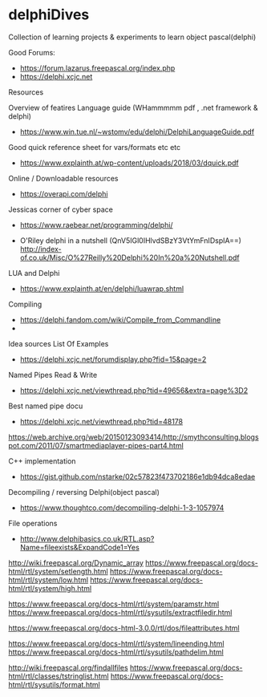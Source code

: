 # delphiDives
Collection of learning projects &amp; experiments to learn object pascal(delphi)

Good Forums:
- https://forum.lazarus.freepascal.org/index.php
- https://delphi.xcjc.net




Resources 

Overview of featires 
Language guide (WHammmmm pdf , .net framework & delphi)
- https://www.win.tue.nl/~wstomv/edu/delphi/DelphiLanguageGuide.pdf

Good quick reference sheet for vars/formats etc etc
- https://www.explainth.at/wp-content/uploads/2018/03/dquick.pdf

Online / Downloadable resources
- https://overapi.com/delphi

Jessicas corner of cyber space
- https://www.raebear.net/programming/delphi/

- O'Riley delphi in a nutshell (QnV5IGl0IHlvdSBzY3VtYmFnIDspIA==)
http://index-of.co.uk/Misc/O%27Reilly%20Delphi%20In%20a%20Nutshell.pdf

LUA and Delphi
- https://www.explainth.at/en/delphi/luawrap.shtml




Compiling
- https://delphi.fandom.com/wiki/Compile_from_Commandline
- 



Idea sources
List Of Examples
- https://delphi.xcjc.net/forumdisplay.php?fid=15&page=2

Named Pipes Read & Write
- https://delphi.xcjc.net/viewthread.php?tid=49656&extra=page%3D2

Best named pipe docu 
- https://delphi.xcjc.net/viewthread.php?tid=48178

https://web.archive.org/web/20150123093414/http://smythconsulting.blogspot.com/2011/07/smartmediaplayer-pipes-part4.html


C++ implementation 
- https://gist.github.com/nstarke/02c57823f473702186e1db94dca8edae

Decompiling / reversing Delphi(object pascal)
- https://www.thoughtco.com/decompiling-delphi-1-3-1057974


File operations 
- http://www.delphibasics.co.uk/RTL.asp?Name=fileexists&ExpandCode1=Yes



http://wiki.freepascal.org/Dynamic_array
https://www.freepascal.org/docs-html/rtl/system/setlength.html
https://www.freepascal.org/docs-html/rtl/system/low.html
https://www.freepascal.org/docs-html/rtl/system/high.html


https://www.freepascal.org/docs-html/rtl/system/paramstr.html
https://www.freepascal.org/docs-html/rtl/sysutils/extractfiledir.html


https://www.freepascal.org/docs-html-3.0.0/rtl/dos/fileattributes.html


https://www.freepascal.org/docs-html/rtl/system/lineending.html
https://www.freepascal.org/docs-html/rtl/sysutils/pathdelim.html


http://wiki.freepascal.org/findallfiles
https://www.freepascal.org/docs-html/rtl/classes/tstringlist.html
https://www.freepascal.org/docs-html/rtl/sysutils/format.html